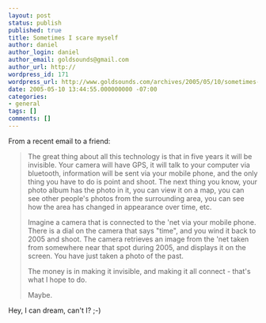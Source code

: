 ```yaml
---
layout: post
status: publish
published: true
title: Sometimes I scare myself
author: daniel
author_login: daniel
author_email: goldsounds@gmail.com
author_url: http://
wordpress_id: 171
wordpress_url: http://www.goldsounds.com/archives/2005/05/10/sometimes-i-scare-myself/
date: 2005-05-10 13:44:55.000000000 -07:00
categories:
- general
tags: []
comments: []
---
```

From a recent email to a friend:
<blockquote>
The great thing about all this technology is that in five years it will be invisible. Your camera will have GPS, it will talk to your computer via bluetooth, information will be sent via your mobile phone, and the only thing you have to do is point and shoot. The next thing you know, your photo album has the photo in it, you can view it on a map, you can see other people's photos from the surrounding area, you can see how the area has changed in appearance over time, etc.

Imagine a camera that is connected to the 'net via your mobile phone. There is a dial on the camera that says "time", and you wind it back to 2005 and shoot. The camera retrieves an image from the 'net taken from somewhere near that spot during 2005, and displays it on the screen. You have just taken a photo of the past.

The money is in making it invisible, and making it all connect  - that's what I hope to do.

Maybe.</blockquote>

Hey, I can dream, can't I? ;-)

